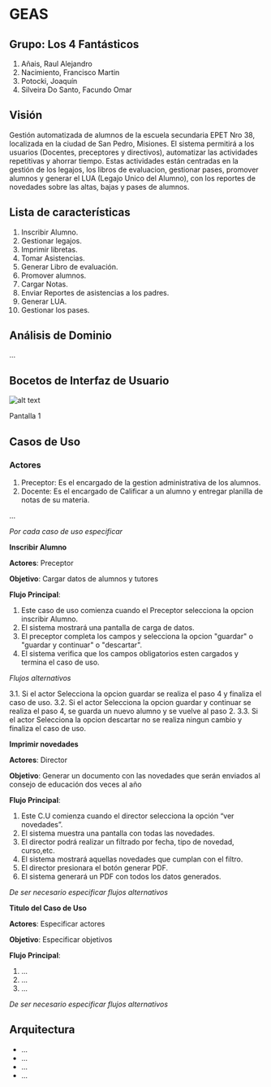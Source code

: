 ﻿# GEAS

## Grupo: Los 4 Fantásticos

1. Añais, Raul Alejandro
2. Nacimiento, Francisco Martin
3. Potocki, Joaquín
4. Silveira Do Santo, Facundo Omar
 
## Visión 

Gestión automatizada de alumnos de la escuela secundaria EPET Nro 38, localizada en la ciudad de San Pedro, Misiones. El sistema permitirá a los usuarios (Docentes, preceptores y directivos), automatizar las actividades repetitivas y ahorrar tiempo. Estas actividades están centradas en la gestión de los legajos, los libros de evaluacion, gestionar pases, promover alumnos y generar el LUA (Legajo Unico del Alumno), con los reportes de novedades sobre las altas, bajas y pases de alumnos.

## Lista de características

1. Inscribir Alumno.
2. Gestionar legajos. 
3. Imprimir libretas. 
4. Tomar Asistencias.
5. Generar Libro de evaluación.
6. Promover alumnos.
7. Cargar Notas.
8. Enviar Reportes de asistencias a los padres. 
9. Generar LUA.
10. Gestionar los pases.


## Análisis de Dominio

...

## Bocetos de Interfaz de Usuario


![alt text](https://github.com/cbiale/POO2/blob/master/iteraci%C3%B3n_1/oop.png "Pantalla 1")

Pantalla 1

## Casos de Uso

### Actores

1. Preceptor: Es el encargado de la gestion administrativa de los alumnos.
2. Docente: Es el encargado de Calificar a un alumno y entregar planilla de notas de su materia.

...

_Por cada caso de uso especificar_

__Inscribir Alumno__

__Actores__: Preceptor

__Objetivo__: Cargar datos de alumnos y tutores

__Flujo Principal__:

1. Este caso de uso comienza cuando el Preceptor selecciona la opcion inscribir Alumno.
2. El sistema mostrará una pantalla de carga de datos.
3. El preceptor completa los campos y selecciona la opcion "guardar" o "guardar y continuar" o "descartar".
4. El sistema verifica que los campos obligatorios esten cargados y termina el caso de uso.

_Flujos alternativos_

3.1. Si el actor Selecciona la opcion guardar se realiza el paso 4 y finaliza el caso de uso.
3.2. Si el actor Selecciona la opcion guardar y continuar se realiza el paso 4, se guarda un nuevo alumno y se vuelve al paso 2.
3.3. Si el actor Selecciona la opcion descartar no se realiza ningun cambio y finaliza el caso de uso.

__Imprimir novedades__

__Actores__: Director

__Objetivo__: Generar un documento con las novedades que serán enviados al consejo de educación dos veces al año


__Flujo Principal__:

1. Este C.U comienza cuando el director selecciona la opción “ver novedades”.
2. El sistema muestra una pantalla con todas las novedades.
3. El director podrá realizar un filtrado por fecha, tipo de novedad, curso,etc.
4. El sistema mostrará aquellas novedades que cumplan con el filtro.
5. El director presionara el botón generar PDF.
6. El sistema generará un PDF con todos los datos generados.

_De ser necesario especificar flujos alternativos_


__Titulo del Caso de Uso__

__Actores__: Especificar actores

__Objetivo__: Especificar objetivos

__Flujo Principal__:

1. ...
2. ...
3. ...

_De ser necesario especificar flujos alternativos_

## Arquitectura

- ...
- ...
- ...
- ...
